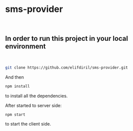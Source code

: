 # sms-provider

 <br/>

## In order to run this project in your local environment

 <br/>


```bash
git clone https://github.com/elifdiril/sms-provider.git
```

And then

```bash
npm install
```

to install all the dependencies.

After started to server side:

```bash
npm start
```

to start the client side.
